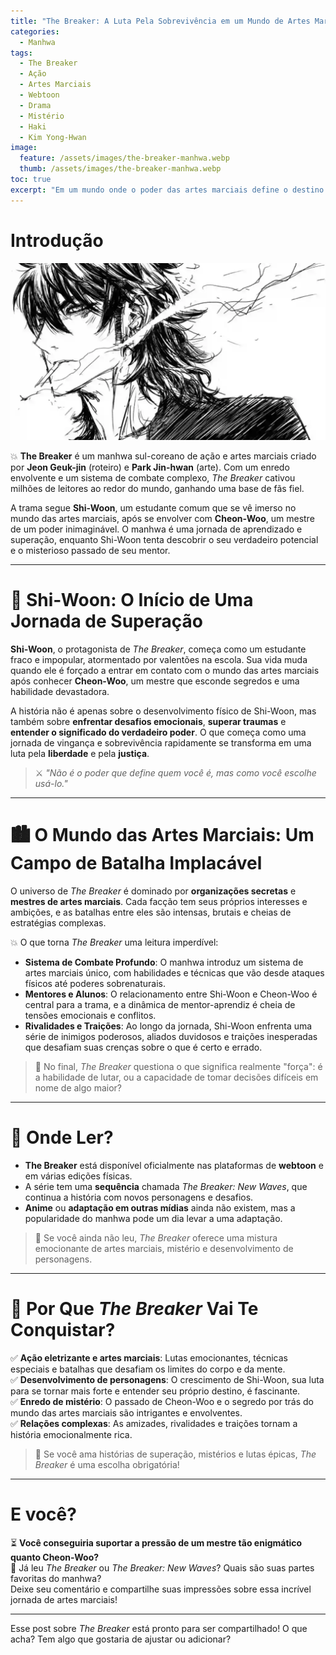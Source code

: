 ```yaml
---
title: "The Breaker: A Luta Pela Sobrevivência em um Mundo de Artes Marciais"
categories:
  - Manhwa
tags:
  - The Breaker
  - Ação
  - Artes Marciais
  - Webtoon
  - Drama
  - Mistério
  - Haki
  - Kim Yong-Hwan
image:
  feature: /assets/images/the-breaker-manhwa.webp
  thumb: /assets/images/the-breaker-manhwa.webp
toc: true
excerpt: "Em um mundo onde o poder das artes marciais define o destino das pessoas, *The Breaker* é uma história intensa de vingança, superação e luta pela liberdade. Mergulhe nesse manhwa que mistura ação e mistério!"
---
```


# Introdução

![Arte promocional de *The Breaker* com o protagonista em ação.](/assets/images/the-breaker-manhwa.webp)

💥 **The Breaker** é um manhwa sul-coreano de ação e artes marciais criado por **Jeon Geuk-jin** (roteiro) e **Park Jin-hwan** (arte). Com um enredo envolvente e um sistema de combate complexo, *The Breaker* cativou milhões de leitores ao redor do mundo, ganhando uma base de fãs fiel. 

A trama segue **Shi-Woon**, um estudante comum que se vê imerso no mundo das artes marciais, após se envolver com **Cheon-Woo**, um mestre de um poder inimaginável. O manhwa é uma jornada de aprendizado e superação, enquanto Shi-Woon tenta descobrir o seu verdadeiro potencial e o misterioso passado de seu mentor.

---

# 🥋 Shi-Woon: O Início de Uma Jornada de Superação

**Shi-Woon**, o protagonista de *The Breaker*, começa como um estudante fraco e impopular, atormentado por valentões na escola. Sua vida muda quando ele é forçado a entrar em contato com o mundo das artes marciais após conhecer **Cheon-Woo**, um mestre que esconde segredos e uma habilidade devastadora.

A história não é apenas sobre o desenvolvimento físico de Shi-Woon, mas também sobre **enfrentar desafios emocionais**, **superar traumas** e **entender o significado do verdadeiro poder**. O que começa como uma jornada de vingança e sobrevivência rapidamente se transforma em uma luta pela **liberdade** e pela **justiça**.

> ⚔️ *"Não é o poder que define quem você é, mas como você escolhe usá-lo."*

---

# 🏙️ O Mundo das Artes Marciais: Um Campo de Batalha Implacável

O universo de *The Breaker* é dominado por **organizações secretas** e **mestres de artes marciais**. Cada facção tem seus próprios interesses e ambições, e as batalhas entre eles são intensas, brutais e cheias de estratégias complexas.

💥 O que torna *The Breaker* uma leitura imperdível:

- **Sistema de Combate Profundo**: O manhwa introduz um sistema de artes marciais único, com habilidades e técnicas que vão desde ataques físicos até poderes sobrenaturais.
- **Mentores e Alunos**: O relacionamento entre Shi-Woon e Cheon-Woo é central para a trama, e a dinâmica de mentor-aprendiz é cheia de tensões emocionais e conflitos.
- **Rivalidades e Traições**: Ao longo da jornada, Shi-Woon enfrenta uma série de inimigos poderosos, aliados duvidosos e traições inesperadas que desafiam suas crenças sobre o que é certo e errado.

> 🧠 No final, *The Breaker* questiona o que significa realmente "força": é a habilidade de lutar, ou a capacidade de tomar decisões difíceis em nome de algo maior?

---

# 📲 Onde Ler?

- **The Breaker** está disponível oficialmente nas plataformas de **webtoon** e em várias edições físicas.  
- A série tem uma **sequência** chamada *The Breaker: New Waves*, que continua a história com novos personagens e desafios.
- **Anime** ou **adaptação em outras mídias** ainda não existem, mas a popularidade do manhwa pode um dia levar a uma adaptação.

> 🎥 Se você ainda não leu, *The Breaker* oferece uma mistura emocionante de artes marciais, mistério e desenvolvimento de personagens.

---

# 🌟 Por Que *The Breaker* Vai Te Conquistar?

✅ **Ação eletrizante e artes marciais**: Lutas emocionantes, técnicas especiais e batalhas que desafiam os limites do corpo e da mente.  
✅ **Desenvolvimento de personagens**: O crescimento de Shi-Woon, sua luta para se tornar mais forte e entender seu próprio destino, é fascinante.  
✅ **Enredo de mistério**: O passado de Cheon-Woo e o segredo por trás do mundo das artes marciais são intrigantes e envolventes.  
✅ **Relações complexas**: As amizades, rivalidades e traições tornam a história emocionalmente rica.

> 🎯 Se você ama histórias de superação, mistérios e lutas épicas, *The Breaker* é uma escolha obrigatória!

---

# E você?

⏳ **Você conseguiria suportar a pressão de um mestre tão enigmático quanto Cheon-Woo?**  
📱 Já leu *The Breaker* ou *The Breaker: New Waves*? Quais são suas partes favoritas do manhwa?  
Deixe seu comentário e compartilhe suas impressões sobre essa incrível jornada de artes marciais!

---

Esse post sobre *The Breaker* está pronto para ser compartilhado! O que acha? Tem algo que gostaria de ajustar ou adicionar?
